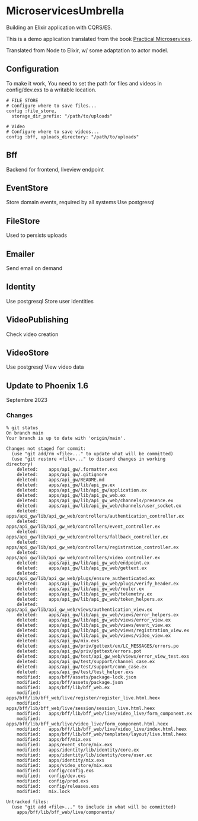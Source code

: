# MicroservicesUmbrella

Building an Elixir application with CQRS/ES.

This is a demo application translated from the book [Practical Microservices](https://pragprog.com/titles/egmicro/practical-microservices/).

Translated from Node to Elixir, w/ some adaptation to actor model.

## Configuration

To make it work, You need to set the path for files and videos in config/dev.exs to a writable location.

```
# FILE STORE
# Configure where to save files...
config :file_store,
  storage_dir_prefix: "/path/to/uploads"

# Video
# Configure where to save videos...
config :bff, uploads_directory: "/path/to/uploads"
```

## Bff

Backend for frontend, liveview endpoint

## EventStore

Store domain events, required by all systems
Use postgresql

## FileStore

Used to persists uploads

## Emailer

Send email on demand

## Identity

Use postgresql
Store user identities

## VideoPublishing

Check video creation

## VideoStore

Use postgresql
View video data

## Update to Phoenix 1.6
Septembre 2023

### Changes

```
% git status
On branch main
Your branch is up to date with 'origin/main'.

Changes not staged for commit:
  (use "git add/rm <file>..." to update what will be committed)
  (use "git restore <file>..." to discard changes in working directory)
	deleted:    apps/api_gw/.formatter.exs
	deleted:    apps/api_gw/.gitignore
	deleted:    apps/api_gw/README.md
	deleted:    apps/api_gw/lib/api_gw.ex
	deleted:    apps/api_gw/lib/api_gw/application.ex
	deleted:    apps/api_gw/lib/api_gw_web.ex
	deleted:    apps/api_gw/lib/api_gw_web/channels/presence.ex
	deleted:    apps/api_gw/lib/api_gw_web/channels/user_socket.ex
	deleted:    apps/api_gw/lib/api_gw_web/controllers/authentication_controller.ex
	deleted:    apps/api_gw/lib/api_gw_web/controllers/event_controller.ex
	deleted:    apps/api_gw/lib/api_gw_web/controllers/fallback_controller.ex
	deleted:    apps/api_gw/lib/api_gw_web/controllers/registration_controller.ex
	deleted:    apps/api_gw/lib/api_gw_web/controllers/video_controller.ex
	deleted:    apps/api_gw/lib/api_gw_web/endpoint.ex
	deleted:    apps/api_gw/lib/api_gw_web/gettext.ex
	deleted:    apps/api_gw/lib/api_gw_web/plugs/ensure_authenticated.ex
	deleted:    apps/api_gw/lib/api_gw_web/plugs/verify_header.ex
	deleted:    apps/api_gw/lib/api_gw_web/router.ex
	deleted:    apps/api_gw/lib/api_gw_web/telemetry.ex
	deleted:    apps/api_gw/lib/api_gw_web/token_helpers.ex
	deleted:    apps/api_gw/lib/api_gw_web/views/authentication_view.ex
	deleted:    apps/api_gw/lib/api_gw_web/views/error_helpers.ex
	deleted:    apps/api_gw/lib/api_gw_web/views/error_view.ex
	deleted:    apps/api_gw/lib/api_gw_web/views/event_view.ex
	deleted:    apps/api_gw/lib/api_gw_web/views/registration_view.ex
	deleted:    apps/api_gw/lib/api_gw_web/views/video_view.ex
	deleted:    apps/api_gw/mix.exs
	deleted:    apps/api_gw/priv/gettext/en/LC_MESSAGES/errors.po
	deleted:    apps/api_gw/priv/gettext/errors.pot
	deleted:    apps/api_gw/test/api_gw_web/views/error_view_test.exs
	deleted:    apps/api_gw/test/support/channel_case.ex
	deleted:    apps/api_gw/test/support/conn_case.ex
	deleted:    apps/api_gw/test/test_helper.exs
	modified:   apps/bff/assets/package-lock.json
	modified:   apps/bff/assets/package.json
	modified:   apps/bff/lib/bff_web.ex
	modified:   apps/bff/lib/bff_web/live/register/register_live.html.heex
	modified:   apps/bff/lib/bff_web/live/session/session_live.html.heex
	modified:   apps/bff/lib/bff_web/live/video_live/form_component.ex
	modified:   apps/bff/lib/bff_web/live/video_live/form_component.html.heex
	modified:   apps/bff/lib/bff_web/live/video_live/index.html.heex
	modified:   apps/bff/lib/bff_web/templates/layout/live.html.heex
	modified:   apps/bff/mix.exs
	modified:   apps/event_store/mix.exs
	modified:   apps/identity/lib/identity/core.ex
	modified:   apps/identity/lib/identity/core/user.ex
	modified:   apps/identity/mix.exs
	modified:   apps/video_store/mix.exs
	modified:   config/config.exs
	modified:   config/dev.exs
	modified:   config/prod.exs
	modified:   config/releases.exs
	modified:   mix.lock

Untracked files:
  (use "git add <file>..." to include in what will be committed)
	apps/bff/lib/bff_web/live/components/
```
